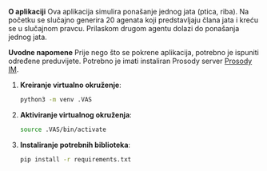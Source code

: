 **O aplikaciji**
Ova aplikacija simulira ponašanje jednog jata (ptica, riba). Na početku se slučajno generira 20 agenata koji predstavljaju člana jata i kreću se u slučajnom pravcu. Prilaskom drugom agentu dolazi do ponašanja jednog jata.

**Uvodne napomene**
Prije nego što se pokrene aplikacija, potrebno je ispuniti određene preduvijete.
Potrebno je imati instaliran Prosody server
[Prosody IM]([https://pages.github.com/](https://prosody.im/)).



1. **Kreiranje virtualno okruženje**:
   ```bash
   python3 -m venv .VAS
   ```

2. **Aktiviranje virtualnog okruženja**:
   ```bash
   source .VAS/bin/activate
   ```

3. **Instaliranje potrebnih biblioteka**:
   ```bash
   pip install -r requirements.txt
   ```
